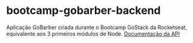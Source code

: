 # bootcamp-gobarber-backend
Aplicação GoBarber criada durante o Bootcamp GoStack da Rocketseat, equivalente aos 3 primeiros módulos de Node.
[Documentação da API](https://thejoaov.github.io/bootcamp-gobarber-backend)
